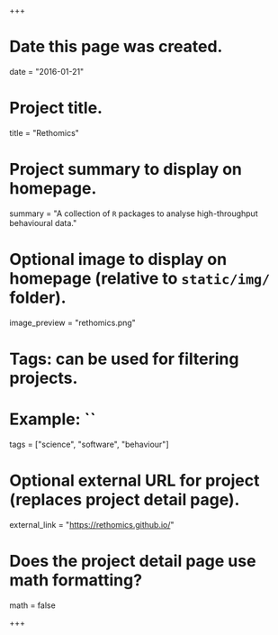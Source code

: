 +++
# Date this page was created.
date = "2016-01-21"

# Project title.
title = "Rethomics"

# Project summary to display on homepage.
summary = "A collection of `R` packages to analyse high-throughput behavioural data."

# Optional image to display on homepage (relative to `static/img/` folder).
image_preview = "rethomics.png"

# Tags: can be used for filtering projects.
# Example: ``
tags = ["science", "software", "behaviour"]

# Optional external URL for project (replaces project detail page).
external_link = "https://rethomics.github.io/"

# Does the project detail page use math formatting?
math = false

+++

